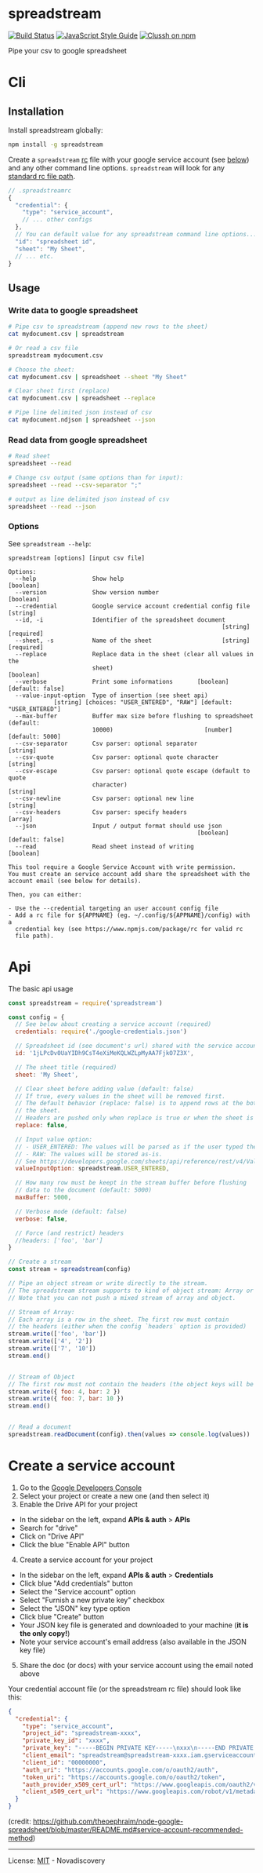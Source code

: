 # spreadstream
[![Build Status](https://travis-ci.org/nodys/spreadstream.svg?branch=master)](https://travis-ci.org/nodys/spreadstream) [![JavaScript Style Guide](https://img.shields.io/badge/code_style-standard-brightgreen.svg)](https://standardjs.com) [![Clussh on npm](https://img.shields.io/npm/v/spreadstream.svg)](https://www.npmjs.com/package/spreadstream)



Pipe your csv to google spreadsheet

# Cli

## Installation
Install spreadstream globally:

```sh
npm install -g spreadstream
```

Create a `spreadstream` [rc](https://www.npmjs.com/package/rc) file with your google service account (see [below](#create-a-service-account)) and any other command line options. `spreadstream` will look for any [standard rc file path](https://www.npmjs.com/package/rc#standards).

```js
// .spreadstreamrc
{
  "credential": {
    "type": "service_account",
    // ... other configs
  },
  // You can default value for any spreadstream command line options...
  "id": "spreadsheet id",
  "sheet": "My Sheet",
  // ... etc.
}
```

## Usage

### Write data to google spreadsheet

```sh
# Pipe csv to spreadstream (append new rows to the sheet)
cat mydocument.csv | spreadstream

# Or read a csv file
spreadstream mydocument.csv

# Choose the sheet:
cat mydocument.csv | spreadsheet --sheet "My Sheet"

# Clear sheet first (replace)
cat mydocument.csv | spreadsheet --replace

# Pipe line delimited json instead of csv
cat mydocument.ndjson | spreadsheet --json
```

### Read data from google spreadsheet

```sh
# Read sheet
spreadsheet --read

# Change csv output (same options than for input):
spreadsheet --read --csv-separator ";"

# output as line delimited json instead of csv
spreadsheet --read --json
```

### Options

See `spreadstream --help`:

```
spreadstream [options] [input csv file]

Options:
  --help                Show help                                      [boolean]
  --version             Show version number                            [boolean]
  --credential          Google service account credential config file   [string]
  --id, -i              Identifier of the spreadsheet document
                                                             [string] [required]
  --sheet, -s           Name of the sheet                    [string] [required]
  --replace             Replace data in the sheet (clear all values in the
                        sheet)                                         [boolean]
  --verbose             Print some informations       [boolean] [default: false]
  --value-input-option  Type of insertion (see sheet api)
             [string] [choices: "USER_ENTERED", "RAW"] [default: "USER_ENTERED"]
  --max-buffer          Buffer max size before flushing to spreadsheet (default:
                        10000)                          [number] [default: 5000]
  --csv-separator       Csv parser: optional separator                  [string]
  --csv-quote           Csv parser: optional quote character            [string]
  --csv-escape          Csv parser: optional quote escape (default to quote
                        character)                                      [string]
  --csv-newline         Csv parser: optional new line                   [string]
  --csv-headers         Csv parser: specify headers                      [array]
  --json                Input / output format should use json
                                                      [boolean] [default: false]
  --read                Read sheet instead of writing                  [boolean]

This tool require a Google Service Account with write permission.
You must create an service account add share the spreadsheet with the
account email (see below for details).

Then, you can either:

- Use the --credential targeting an user account config file
- Add a rc file for ${APPNAME} (eg. ~/.config/${APPNAME}/config) with a
  credential key (see https://www.npmjs.com/package/rc for valid rc
  file path).
```


# Api

The basic api usage

```js
const spreadstream = require('spreadstream')

const config = {
  // See below about creating a service account (required)
  credentials: require('./google-credentials.json')  

  // Spreadsheet id (see document's url) shared with the service account (required)
  id: '1jLPcDv0UaYIDh9CsT4eXiMeKQLWZLpMyAA7FjkO7Z3X',

  // The sheet title (required)
  sheet: 'My Sheet',

  // Clear sheet before adding value (default: false)
  // If true, every values in the sheet will be removed first.
  // The default behavior (replace: false) is to append rows at the bottom of
  // the sheet.
  // Headers are pushed only when replace is true or when the sheet is new.
  replace: false,

  // Input value option:
  // - USER_ENTERED: The values will be parsed as if the user typed them into the UI (the default)
  // - RAW: The values will be stored as-is.
  // See https://developers.google.com/sheets/api/reference/rest/v4/ValueInputOption
  valueInputOption: spreadstream.USER_ENTERED,

  // How many row must be keept in the stream buffer before flushing
  // data to the document (default: 5000)
  maxBuffer: 5000,

  // Verbose mode (default: false)
  verbose: false,

  // Force (and restrict) headers
  //headers: ['foo', 'bar']
}

// Create a stream
const stream = spreadstream(config)

// Pipe an object stream or write directly to the stream.
// The spreadstream stream supports to kind of object stream: Array or Object.
// Note that you can not push a mixed stream of array and object.

// Stream of Array:
// Each array is a row in the sheet. The first row must contain
// the headers (either when the config `headers` option is provided)
stream.write(['foo', 'bar'])
stream.write(['4', '2'])
stream.write(['7', '10'])
stream.end()


// Stream of Object
// The first row must not contain the headers (the object keys will be used)
stream.write({ foo: 4, bar: 2 })
stream.write({ foo: 7, bar: 10 })
stream.end()


// Read a document
spreadstream.readDocument(config).then(values => console.log(values))

```

# Create a service account

1. Go to the [Google Developers Console](https://console.developers.google.com/project)
2. Select your project or create a new one (and then select it)
3. Enable the Drive API for your project
  - In the sidebar on the left, expand __APIs & auth__ > __APIs__
  - Search for "drive"
  - Click on "Drive API"
  - Click the blue "Enable API" button
4. Create a service account for your project
  - In the sidebar on the left, expand __APIs & auth__ > __Credentials__
  - Click blue "Add credentials" button
  - Select the "Service account" option
  - Select "Furnish a new private key" checkbox
  - Select the "JSON" key type option
  - Click blue "Create" button
  - Your JSON key file is generated and downloaded to your machine
    (__it is the only copy!__)
  - Note your service account's email address (also available in the JSON
    key file)
5. Share the doc (or docs) with your service account using the email
   noted above

Your credential account file (or the spreadstream rc file) should look like this:

```json
{
  "credential": {
    "type": "service_account",
    "project_id": "spreadstream-xxxx",
    "private_key_id": "xxxx",
    "private_key": "-----BEGIN PRIVATE KEY-----\nxxx\n-----END PRIVATE KEY-----\n",
    "client_email": "spreadstream@spreadstream-xxxx.iam.gserviceaccount.com",
    "client_id": "00000000",
    "auth_uri": "https://accounts.google.com/o/oauth2/auth",
    "token_uri": "https://accounts.google.com/o/oauth2/token",
    "auth_provider_x509_cert_url": "https://www.googleapis.com/oauth2/v1/certs",
    "client_x509_cert_url": "https://www.googleapis.com/robot/v1/metadata/x509/spreadstream%40spreadstream-xxxx.iam.gserviceaccount.com"
  }
}
```
(credit: https://github.com/theoephraim/node-google-spreadsheet/blob/master/README.md#service-account-recommended-method)


---

License: [MIT](./LICENSE) - Novadiscovery
